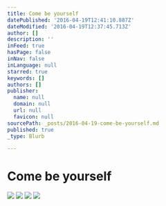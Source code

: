 ```yaml
---
title: Come be yourself
datePublished: '2016-04-19T12:41:10.887Z'
dateModified: '2016-04-19T12:37:45.713Z'
author: []
description: ''
inFeed: true
hasPage: false
inNav: false
inLanguage: null
starred: true
keywords: []
authors: []
publisher:
  name: null
  domain: null
  url: null
  favicon: null
sourcePath: _posts/2016-04-19-come-be-yourself.md
published: true
_type: Blurb

---
```

# Come be yourself
![](https://the-grid-user-content.s3-us-west-2.amazonaws.com/c8cc13ec-5153-454b-8175-0f24dfbff77c.jpg)
![](https://the-grid-user-content.s3-us-west-2.amazonaws.com/afa01a98-f194-4915-812d-fed90c7201b0.jpg)
![](https://the-grid-user-content.s3-us-west-2.amazonaws.com/a82bfc68-5b4b-4a1a-9267-916924d5c102.jpg)
![](https://the-grid-user-content.s3-us-west-2.amazonaws.com/48a921cd-1ef2-4e20-9102-b1e6843e6072.jpg)